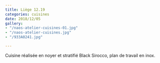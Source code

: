 ```yaml
---
title: Liège 12.19
categories: cuisines
date: 2018/12/05
gallery:
- "/naos-atelier-cuisines-01.jpg"
- "/naos-atelier-cuisines.jpg"
- "/933A0241.jpg"

---
```

Cuisine réalisée en noyer et stratifié Black Sirocco, plan de travail en inox.